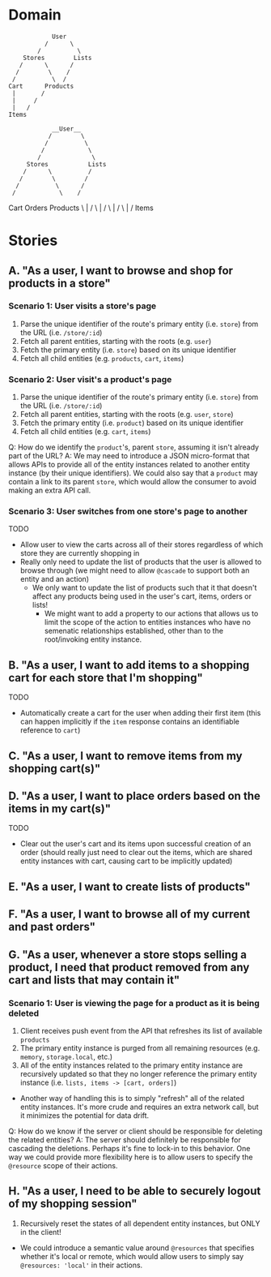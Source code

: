 # Domain

                User
              /      \
            /          \
        Stores        Lists
       /      \      /
      /        \    /
     /          \  /
    Cart      Products
     |       /
     |     /
     |   /
    Items

                __User__
               /        \
              /          \
             /            \
            /              \
         Stores           Lists
        /      \          /
       /        \        /
      /          \      /
     /            \    /
   Cart  Orders  Products
     \      |      /
      \     |     /
       \    |    /
        \   |   /
          Items

# Stories

## A. "As a user, I want to browse and shop for products in a store"

### Scenario 1: User visits a store's page

1. Parse the unique identifier of the route's primary entity (i.e. `store`) from the URL (i.e. `/store/:id`)
2. Fetch all parent entities, starting with the roots (e.g. `user`)
3. Fetch the primary entity (i.e. `store`) based on its unique identifier
4. Fetch all child entities (e.g. `products`, `cart`, `items`)

### Scenario 2: User visit's a product's page

1. Parse the unique identifier of the route's primary entity (i.e. `store`) from the URL (i.e. `/store/:id`)
2. Fetch all parent entities, starting with the roots (e.g. `user`, `store`)
3. Fetch the primary entity (i.e. `product`) based on its unique identifier
4. Fetch all child entities (e.g. `cart`, `items`)

Q: How do we identify the `product`'s, parent `store`, assuming it isn't already part of the URL?
A: We may need to introduce a JSON micro-format that allows APIs to provide all of the entity instances related to another entity instance (by their unique identifiers).
   We could also say that a `product` may contain a link to its parent `store`, which would allow the consumer to avoid making an extra API call.

### Scenario 3: User switches from one store's page to another

TODO

 - Allow user to view the carts across all of their stores regardless of which store they are currently shopping in
 - Really only need to update the list of products that the user is allowed to browse through (we might need to allow `@cascade` to support both an entity and an action)
   * We only want to update the list of products such that it that doesn't affect any products being used in the user's cart, items, orders or lists!
     - We might want to add a property to our actions that allows us to limit the scope of the action to entities instances who have no semenatic relationships established, other than to the root/invoking entity instance.

## B. "As a user, I want to add items to a shopping cart for each store that I'm shopping"

TODO

 - Automatically create a cart for the user when adding their first item (this can happen implicitly if the `item` response contains an identifiable reference to `cart`)

## C. "As a user, I want to remove items from my shopping cart(s)"

## D. "As a user, I want to place orders based on the items in my cart(s)"

TODO

  - Clear out the user's cart and its items upon successful creation of an order (should really just need to clear out the items, which are shared entity instances with cart, causing cart to be implicitly updated)

## E. "As a user, I want to create lists of products"

## F. "As a user, I want to browse all of my current and past orders"

## G. "As a user, whenever a store stops selling a product, I need that product removed from any cart and lists that may contain it"

### Scenario 1: User is viewing the page for a product as it is being deleted

1. Client receives push event from the API that refreshes its list of available `products`
2. The primary entity instance is purged from all remaining resources (e.g. `memory`, `storage.local`, etc.)
3. All of the entity instances related to the primary entity instance are recursively updated so that they no longer reference the primary entity instance (i.e. `lists, items -> [cart, orders]`)
 - Another way of handling this is to simply "refresh" all of the related entity instances. It's more crude and requires an extra network call, but it minimizes the potential for data drift.

Q: How do we know if the server or client should be responsible for deleting the related entities?
A: The server should definitely be responsible for cascading the deletions. Perhaps it's fine to lock-in to this behavior.
   One way we could provide more flexibility here is to allow users to specify the `@resource` scope of their actions.

## H. "As a user, I need to be able to securely logout of my shopping session"

1. Recursively reset the states of all dependent entity instances, but ONLY in the client!
 - We could introduce a semantic value around `@resources` that specifies whether it's local or remote, which would allow users to simply say `@resources: 'local'` in their actions.
